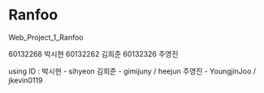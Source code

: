 Ranfoo
======

Web_Project_1_Ranfoo

60132268 박시현
60132262 김희준
60132326 주영진

using ID :
박시현 - sihyeon
김희준 - gimijuny / heejun
주영진 - YoungjinJoo / jkevin0119